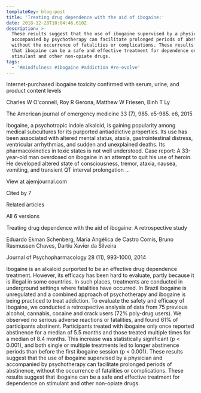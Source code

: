 ```yaml
---
templateKey: blog-post
title: 'Treating drug dependence with the aid of ibogaine:'
date: 2018-12-28T10:04:46.610Z
description: >-
  These results suggest that the use of ibogaine supervised by a physician and
  accompanied by psychotherapy can facilitate prolonged periods of abstinence,
  without the occurrence of fatalities or complications. These results suggest
  that ibogaine can be a safe and effective treatment for dependence on
  stimulant and other non-opiate drugs.
tags:
  - '#mindfulness #ibogaine #addiction #re-evolve'
---
```



Internet-purchased ibogaine toxicity confirmed with serum, urine, and product content levels

Charles W O'connell, Roy R Gerona, Matthew W Friesen, Binh T Ly

The American journal of emergency medicine 33 (7), 985. e5-985. e6, 2015

Ibogaine, a psychotropic indole alkaloid, is gaining popularity among medical subcultures for its purported antiaddictive properties. Its use has been associated with altered mental status, ataxia, gastrointestinal distress, ventricular arrhythmias, and sudden and unexplained deaths. Its pharmacokinetics in toxic states is not well understood. Case report: A 33-year-old man overdosed on ibogaine in an attempt to quit his use of heroin. He developed altered state of consciousness, tremor, ataxia, nausea, vomiting, and transient QT interval prolongation …

View at ajemjournal.com

Cited by 7

Related articles

All 6 versions



Treating drug dependence with the aid of ibogaine: A retrospective study

Eduardo Ekman Schenberg, Maria Angélica de Castro Comis, Bruno Rasmussen Chaves, Dartiu Xavier da Silveira

Journal of Psychopharmacology 28 (11), 993-1000, 2014

Ibogaine is an alkaloid purported to be an effective drug dependence treatment. However, its efficacy has been hard to evaluate, partly because it is illegal in some countries. In such places, treatments are conducted in underground settings where fatalities have occurred. In Brazil ibogaine is unregulated and a combined approach of psychotherapy and ibogaine is being practiced to treat addiction. To evaluate the safety and efficacy of ibogaine, we conducted a retrospective analysis of data from 75 previous alcohol, cannabis, cocaine and crack users (72% poly-drug users). We observed no serious adverse reactions or fatalities, and found 61% of participants abstinent. Participants treated with ibogaine only once reported abstinence for a median of 5.5 months and those treated multiple times for a median of 8.4 months. This increase was statistically significant (p < 0.001), and both single or multiple treatments led to longer abstinence periods than before the first ibogaine session (p < 0.001). These results suggest that the use of ibogaine supervised by a physician and accompanied by psychotherapy can facilitate prolonged periods of abstinence, without the occurrence of fatalities or complications. These results suggest that ibogaine can be a safe and effective treatment for dependence on stimulant and other non-opiate drugs.
